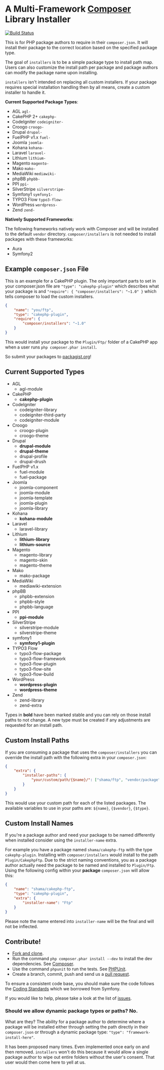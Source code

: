 # A Multi-Framework [Composer](http://getcomposer.org) Library Installer

[![Build Status](https://secure.travis-ci.org/composer/installers.png)](http://travis-ci.org/composer/installers)

This is for PHP package authors to require in their `composer.json`. It will
install their package to the correct location based on the specified package
type.

The goal of `installers` is to be a simple package type to install path map.
Users can also customize the install path per package and package authors can
modify the package name upon installing.

`installers` isn't intended on replacing all custom installers. If your
package requires special installation handling then by all means, create a
custom installer to handle it.

**Current Supported Package Types**:

* AGL           `agl-`
* CakePHP 2+    `cakephp-`
* CodeIgniter   `codeigniter-`
* Croogo        `croogo-`
* Drupal        `drupal-`
* FuelPHP v1.x  `fuel-`
* Joomla        `joomla-`
* Kohana        `kohana-`
* Laravel       `laravel-`
* Lithium       `lithium-`
* Magento       `magento-`
* Mako          `mako-`
* MediaWiki     `mediawiki-`
* phpBB         `phpbb-`
* PPI           `ppi-`
* SilverStripe  `silverstripe-`
* Symfony1      `symfony1-`
* TYPO3 Flow    `typo3-flow-`
* WordPress     `wordpress-`
* Zend          `zend-`

**Natively Supported Frameworks**:

The following frameworks natively work with Composer and will be
installed to the default `vendor` directory. `composer/installers`
is not needed to install packages with these frameworks:

* Aura
* Symfony2

## Example `composer.json` File

This is an example for a CakePHP plugin. The only important parts to set in your
composer.json file are `"type": "cakephp-plugin"` which describes what your
package is and `"require": { "composer/installers": "~1.0" }` which tells composer
to load the custom installers.

``` json
{
    "name": "you/ftp",
    "type": "cakephp-plugin",
    "require": {
        "composer/installers": "~1.0"
    }
}
```

This would install your package to the `Plugin/Ftp/` folder of a CakePHP app
when a user runs `php composer.phar install`.

So submit your packages to [packagist.org](http://packagist.org)!

## Current Supported Types

* AGL
    * agl-module
* CakePHP
    * **cakephp-plugin**
* CodeIgniter
    * codeigniter-library
    * codeigniter-third-party
    * codeigniter-module
* Croogo
    * croogo-plugin
    * croogo-theme
* Drupal
    * **drupal-module**
    * **drupal-theme**
    * drupal-profile
    * drupal-drush
* FuelPHP v1.x
    * fuel-module
    * fuel-package
* Joomla
    * joomla-component
    * joomla-module
    * joomla-template
    * joomla-plugin
    * joomla-library
* Kohana
    * **kohana-module**
* Laravel
    * laravel-library
* Lithium
    * **lithium-library**
    * **lithium-source**
* Magento
    * magento-library
    * magento-skin
    * magento-theme
* Mako
    * mako-package
* MediaWiki
    * mediawiki-extension
* phpBB
    * phpbb-extension
    * phpbb-style
    * phpbb-language
* PPI
    * **ppi-module**
* SilverStripe
    * silverstripe-module
    * silverstripe-theme
* symfony1
    * **symfony1-plugin**
* TYPO3 Flow
    * typo3-flow-package
    * typo3-flow-framework
    * typo3-flow-plugin
    * typo3-flow-site
    * typo3-flow-build
* WordPress
    * **wordpress-plugin**
    * **wordpress-theme**
* Zend
    * zend-library
    * zend-extra

Types in **bold** have been marked stable and you can rely on those install
paths to not change. A new type must be created if any adjustments are
requested for an install path.

## Custom Install Paths

If you are consuming a package that uses the `composer/installers` you can
override the install path with the following extra in your `composer.json`:

``` json
{
    "extra": {
        "installer-paths": {
            "your/custom/path/{$name}/": ["shama/ftp", "vendor/package"]
        }
    }
}
```

This would use your custom path for each of the listed packages. The available
variables to use in your paths are: `${name}`, `{$vendor}`, `{$type}`.

## Custom Install Names

If you're a package author and need your package to be named differently when
installed consider using the `installer-name` extra.

For example you have a package named `shama/cakephp-ftp` with the type
`cakephp-plugin`. Installing with `composer/installers` would install to the
path `Plugin/CakephpFtp`. Due to the strict naming conventions, you as a
package author actually need the package to be named and installed to
`Plugin/Ftp`. Using the following config within your **package** `composer.json`
will allow this:

``` json
{
    "name": "shama/cakephp-ftp",
    "type": "cakephp-plugin",
    "extra": {
        "installer-name": "Ftp"
    }
}
```

Please note the name entered into `installer-name` will be the final and will
not be inflected.

## Contribute!

* [Fork and clone](https://help.github.com/articles/fork-a-repo).
* Run the command `php composer.phar install --dev` to install the dev
  dependencies. See [Composer](https://github.com/composer/composer#installation--usage).
* Use the command `phpunit` to run the tests. See [PHPUnit](http://phpunit.de).
* Create a branch, commit, push and send us a
  [pull request](https://help.github.com/articles/using-pull-requests).

To ensure a consistent code base, you should make sure the code follows the
[Coding Standards](http://symfony.com/doc/2.0/contributing/code/standards.html)
which we borrowed from Symfony.

If you would like to help, please take a look at the list of
[issues](https://github.com/composer/installers/issues).

### Should we allow dynamic package types or paths? No.
What are they? The ability for a package author to determine where a package
will be installed either through setting the path directly in their
`composer.json` or through a dynamic package type: `"type":
"framework-install-here"`.

It has been proposed many times. Even implemented once early on and then
removed. `installers` won't do this because it would allow a single package
author to wipe out entire folders without the user's consent. That user would
then come here to yell at us.


